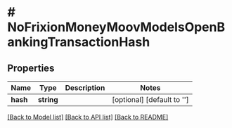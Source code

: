 # # NoFrixionMoneyMoovModelsOpenBankingTransactionHash

## Properties

Name | Type | Description | Notes
------------ | ------------- | ------------- | -------------
**hash** | **string** |  | [optional] [default to '']

[[Back to Model list]](../../README.md#models) [[Back to API list]](../../README.md#endpoints) [[Back to README]](../../README.md)
